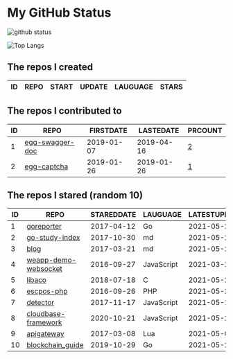# My GitHub Status

<img src="https://github-readme-stats-1.yihong0618.vercel.app/api?username=jc-lathander&show_icons=true&&&hide_title=true&count_private=true" alt="github status" />

![Top Langs](https://github-readme-stats-1.yihong0618.vercel.app/api/top-langs/?username=jc-lathander&layout=compact)

<!--START_SECTION:my_github-->
## The repos I created
| ID | REPO | START | UPDATE | LAUGUAGE | STARS |
|----|------|-------|--------|----------|-------|

## The repos I contributed to
| ID |                                REPO                                | FIRSTDATE  | LASTEDATE  |                                          PRCOUNT                                           |
|----|--------------------------------------------------------------------|------------|------------|--------------------------------------------------------------------------------------------|
|  1 | [egg-swagger-doc](https://github.com/Yanshijie-EL/egg-swagger-doc) | 2019-01-07 | 2019-04-16 | [2](https://github.com/Yanshijie-EL/egg-swagger-doc/pulls?q=is%3Apr+author%3Ajc-lathander) |
|  2 | [egg-captcha](https://github.com/Raoul1996/egg-captcha)            | 2019-01-26 | 2019-01-26 | [1](https://github.com/Raoul1996/egg-captcha/pulls?q=is%3Apr+author%3Ajc-lathander)        |

## The repos I stared (random 10)
| ID |                                  REPO                                   | STAREDDATE |  LAUGUAGE  | LATESTUPDATE |
|----|-------------------------------------------------------------------------|------------|------------|--------------|
|  1 | [goreporter](https://github.com/360EntSecGroup-Skylar/goreporter)       | 2017-04-12 | Go         | 2021-05-25   |
|  2 | [go-study-index](https://github.com/unknwon/go-study-index)             | 2017-10-30 | md         | 2021-05-28   |
|  3 | [blog](https://github.com/fouber/blog)                                  | 2017-03-21 | md         | 2021-05-28   |
|  4 | [weapp-demo-websocket](https://github.com/CFETeam/weapp-demo-websocket) | 2016-09-27 | JavaScript | 2021-03-28   |
|  5 | [libaco](https://github.com/hnes/libaco)                                | 2018-07-18 | C          | 2021-05-28   |
|  6 | [escpos-php](https://github.com/mike42/escpos-php)                      | 2016-09-26 | PHP        | 2021-05-28   |
|  7 | [detector](https://github.com/hotoo/detector)                           | 2017-11-17 | JavaScript | 2021-05-14   |
|  8 | [cloudbase-framework](https://github.com/Tencent/cloudbase-framework)   | 2020-10-21 | JavaScript | 2021-05-28   |
|  9 | [apigateway](https://github.com/adobe-apiplatform/apigateway)           | 2017-03-08 | Lua        | 2021-05-03   |
| 10 | [blockchain_guide](https://github.com/yeasy/blockchain_guide)           | 2019-10-29 | Go         | 2021-05-28   |

<!--END_SECTION:my_github-->
